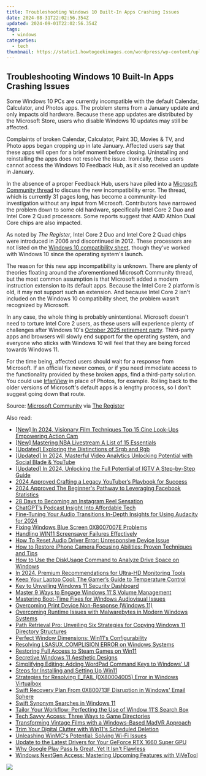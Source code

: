 ```yaml
---
title: Troubleshooting Windows 10 Built-In Apps Crashing Issues
date: 2024-08-31T22:02:56.354Z
updated: 2024-09-01T22:02:56.354Z
tags:
  - windows
categories:
  - tech
thumbnail: https://static1.howtogeekimages.com/wordpress/wp-content/uploads/2023/08/windows-10-1.jpg
---
```


## Troubleshooting Windows 10 Built-In Apps Crashing Issues

Some Windows 10 PCs are currently incompatible with the default Calendar, Calculator, and Photos apps. The problem stems from a January update and only impacts old hardware. Because these app updates are distributed by the Microsoft Store, users who disable Windows 10 updates may still be affected.

 Complaints of broken Calendar, Calculator, Paint 3D, Movies & TV, and Photo apps began cropping up in late January. Affected users say that these apps will open for a brief moment before closing. Uninstalling and reinstalling the apps does not resolve the issue. Ironically, these users cannot access the Windows 10 Feedback Hub, as it also received an update in January.

 In the absence of a proper Feedback Hub, users have piled into a [Microsoft Community thread](http://answers.microsoft.com/en-us/windows/forum/all/microsoft-photos-file-system-error-2147219196/3bf0b7d0-4390-46f2-b948-a1e05d726e73?page=27) to discuss the new incompatibility error. The thread, which is currently 31 pages long, has become a community-led investigation without any input from Microsoft. Contributors have narrowed the problem down to some old hardware, specifically Intel Core 2 Duo and Intel Core 2 Quad processors. Some reports suggest that AMD Athlon Dual Core chips are also impacted.

 As noted by _The Register_, Intel Core 2 Duo and Intel Core 2 Quad chips were introduced in 2006 and discontinued in 2012\. These processors are not listed on the [Windows 10 compatibility sheet](https://learn.microsoft.com/en-us/windows-hardware/design/minimum/supported/windows-10-22h2-supported-intel-processors), though they've worked with Windows 10 since the operating system's launch.

 The reason for this new app incompatibility is unknown. There are plenty of theories floating around the aforementioned Microsoft Community thread, but the most common assumption is that Microsoft added a modern instruction extension to its default apps. Because the Intel Core 2 platform is old, it may not support such an extension. And because Intel Core 2 isn't included on the Windows 10 compatibility sheet, the problem wasn't recognized by Microsoft.

 In any case, the whole thing is probably unintentional. Microsoft doesn't need to torture Intel Core 2 users, as these users will experience plenty of challenges after Windows 10's [October 2025 retirement party](https://remote-screen-capture.techidaily.com/new-in-2024-screenflow-unleashed-the-ultimate-macos-experience/). Third-party apps and browsers will slowly end support for the operating system, and everyone who sticks with Windows 10 will feel that they are being forced towards Windows 11.

 For the time being, affected users should wait for a response from Microsoft. If an official fix never comes, or if you need immediate access to the functionality provided by these broken apps, find a third-party solution. You could use [IrfanView](https://www.irfanview.com) in place of Photos, for example. Rolling back to the older versions of Microsoft's default apps is a lengthy process, so I don't suggest going down that route.

 Source: [Microsoft Community](https://answers.microsoft.com/en-us/windows/forum/all/microsoft-photos-file-system-error-2147219196/3bf0b7d0-4390-46f2-b948-a1e05d726e73?page=1) via [The Register](https://www.theregister.com/2024/02/01/windows%5F10%5Fusers%5Ferrors%5Fhardware/)

<ins class="adsbygoogle"
     style="display:block"
     data-ad-format="autorelaxed"
     data-ad-client="ca-pub-7571918770474297"
     data-ad-slot="1223367746"></ins>



<ins class="adsbygoogle"
     style="display:block"
     data-ad-client="ca-pub-7571918770474297"
     data-ad-slot="8358498916"
     data-ad-format="auto"
     data-full-width-responsive="true"></ins>

<span class="atpl-alsoreadstyle">Also read:</span>
<div><ul>
<li><a href="https://fox-hovers.techidaily.com/new-in-2024-visionary-film-techniques-top-15-cine-look-ups-empowering-action-cam/"><u>[New] In 2024, Visionary Film Techniques  Top 15 Cine Look-Ups Empowering Action Cam</u></a></li>
<li><a href="https://extra-support.techidaily.com/new-mastering-nba-livestream-a-list-of-15-essentials/"><u>[New] Mastering NBA Livestream  A List of 15 Essentials</u></a></li>
<li><a href="https://some-techniques.techidaily.com/updated-exploring-the-distinctions-of-srgb-and-rgb/"><u>[Updated] Exploring the Distinctions of Srgb and Rgb</u></a></li>
<li><a href="https://youtube-blog.techidaily.com/ed-in-2024-masterful-video-analytics-unlocking-potential-with-social-blade-and-youtube/"><u>[Updated] In 2024, Masterful Video Analytics  Unlocking Potential with Social Blade & YouTube</u></a></li>
<li><a href="https://instagram-videos.techidaily.com/updated-in-2024-unlocking-the-full-potential-of-igtv-a-step-by-step-guide/"><u>[Updated] In 2024, Unlocking the Full Potential of IGTV  A Step-by-Step Guide</u></a></li>
<li><a href="https://youtube-webster.techidaily.com/approved-crafting-a-legacy-youtubers-playbook-for-success/"><u>2024 Approved  Crafting a Legacy  YouTuber’s Playbook for Success</u></a></li>
<li><a href="https://facebook-videos.techidaily.com/2024-approved-the-beginners-pathway-to-leveraging-facebook-statistics/"><u>2024 Approved  The Beginner's Pathway to Leveraging Facebook Statistics</u></a></li>
<li><a href="https://instagram-videos.techidaily.com/28-days-to-becoming-an-instagram-reel-sensation/"><u>28 Days to Becoming an Instagram Reel Sensation</u></a></li>
<li><a href="https://tech-hub.techidaily.com/chatgpts-podcast-insight-into-affordable-tech/"><u>ChatGPT’s Podcast Insight Into Affordable Tech</u></a></li>
<li><a href="https://some-knowledge.techidaily.com/fine-tuning-your-audio-transitions-in-depth-insights-for-using-audacity-for-2024/"><u>Fine-Tuning Your Audio Transitions  In-Depth Insights for Using Audacity for 2024</u></a></li>
<li><a href="https://windows11.techidaily.com/fixing-windows-blue-screen-0x8007007e-problems/"><u>Fixing Windows Blue Screen 0X8007007E Problems</u></a></li>
<li><a href="https://windows11.techidaily.com/handling-win11-screensaver-failures-effectively/"><u>Handling WIN11 Screensaver Failures Effectively</u></a></li>
<li><a href="https://windows11.techidaily.com/how-to-reset-audio-driver-error-unresponsive-device-issue/"><u>How To Reset Audio Driver Error: Unresponsive Device Issue</u></a></li>
<li><a href="https://tech-renaissance.techidaily.com/how-to-restore-iphone-camera-focusing-abilities-proven-techniques-and-tips/"><u>How to Restore iPhone Camera Focusing Abilities: Proven Techniques and Tips</u></a></li>
<li><a href="https://windows11.techidaily.com/how-to-use-the-diskusage-command-to-analyze-drive-space-on-windows/"><u>How to Use the DiskUsage Command to Analyze Drive Space on Windows</u></a></li>
<li><a href="https://screen-recording.techidaily.com/in-2024-premium-recommendations-for-ultra-hd-monitoring-tools/"><u>In 2024, Premium Recommendations for Ultra-HD Monitoring Tools</u></a></li>
<li><a href="https://windows11.techidaily.com/keep-your-laptop-cool-the-gamers-guide-to-temperature-control/"><u>Keep Your Laptop Cool: The Gamer’s Guide to Temperature Control</u></a></li>
<li><a href="https://windows11.techidaily.com/key-to-unveiling-windows-11-security-dashboard/"><u>Key to Unveiling Windows 11 Security Dashboard</u></a></li>
<li><a href="https://windows11.techidaily.com/master-9-ways-to-engage-windows-11s-volume-management/"><u>Master 9 Ways to Engage Windows 11'S Volume Management</u></a></li>
<li><a href="https://windows11.techidaily.com/mastering-boot-time-fixes-for-windows-audiovisual-issues/"><u>Mastering Boot-Time Fixes for Windows Audiovisual Issues</u></a></li>
<li><a href="https://windows11.techidaily.com/overcoming-print-device-non-response-windows-11/"><u>Overcoming Print Device Non-Response (Windows 11)</u></a></li>
<li><a href="https://windows11.techidaily.com/overcoming-runtime-issues-with-malwarebytes-in-modern-windows-systems/"><u>Overcoming Runtime Issues with Malwarebytes in Modern Windows Systems</u></a></li>
<li><a href="https://windows11.techidaily.com/path-retrieval-pro-unveiling-six-strategies-for-copying-windows-11-directory-structures/"><u>Path Retrieval Pro: Unveiling Six Strategies for Copying Windows 11 Directory Structures</u></a></li>
<li><a href="https://windows11.techidaily.com/perfect-window-dimensions-win11s-configurability/"><u>Perfect Window Dimensions: Win11's Configurability</u></a></li>
<li><a href="https://windows11.techidaily.com/resolving-lsasuxcomplision-error-on-windows-systems/"><u>Resolving LSASUX_COMPLISION ERROR on Windows Systems</u></a></li>
<li><a href="https://windows11.techidaily.com/restoring-full-access-to-steam-games-on-win11/"><u>Restoring Full Access to Steam Games on Win11</u></a></li>
<li><a href="https://windows11.techidaily.com/secretive-windows-11-aesthetic-designs/"><u>Secretive Windows 11 Aesthetic Designs</u></a></li>
<li><a href="https://windows11.techidaily.com/simplifying-editing-adding-wordpad-command-keys-to-windows-ui/"><u>Simplifying Editing: Adding WordPad Command Keys to Windows' UI</u></a></li>
<li><a href="https://windows11.techidaily.com/steps-for-installing-and-setting-up-win11/"><u>Steps for Installing and Setting Up Win11</u></a></li>
<li><a href="https://windows11.techidaily.com/strategies-for-resolving-efail-0x80004005-error-in-windows-virtualbox/"><u>Strategies for Resolving E_FAIL (0X80004005) Error in Windows Virtualbox</u></a></li>
<li><a href="https://windows11.techidaily.com/swift-recovery-plan-from-0x800713f-disruption-in-windows-email-sphere/"><u>Swift Recovery Plan From 0X800713F Disruption in Windows' Email Sphere</u></a></li>
<li><a href="https://windows11.techidaily.com/swift-synonym-searches-in-windows-11/"><u>Swift Synonym Searches in Windows 11</u></a></li>
<li><a href="https://windows11.techidaily.com/tailor-your-workflow-perfecting-the-use-of-window-11s-search-box/"><u>Tailor Your Workflow: Perfecting the Use of Window 11'S Search Box</u></a></li>
<li><a href="https://windows11.techidaily.com/tech-savvy-access-three-ways-to-game-directories/"><u>Tech Savvy Access: Three Ways to Game Directories</u></a></li>
<li><a href="https://windows11.techidaily.com/transforming-vintage-films-with-a-windows-based-madvr-approach/"><u>Transforming Vintage Films with a Windows-Based MadVR Approach</u></a></li>
<li><a href="https://windows11.techidaily.com/trim-your-digital-clutter-with-win11s-scheduled-deletion/"><u>Trim Your Digital Clutter with Win11's Scheduled Deletion</u></a></li>
<li><a href="https://windows11.techidaily.com/unleashing-winmcs-potential-solving-wi-fi-issues/"><u>Unleashing WinMC's Potential: Solving Wi-Fi Issues</u></a></li>
<li><a href="https://hardware-help.techidaily.com/update-to-the-latest-drivers-for-your-geforce-rtx-1660-super-gpu/"><u>Update to the Latest Drivers for Your GeForce RTX 1660 Super GPU</u></a></li>
<li><a href="https://games-able.techidaily.com/why-google-play-pass-is-great-yet-it-isnt-flawless/"><u>Why Google Play Pass Is Great, Yet It Isn't Flawless</u></a></li>
<li><a href="https://windows11.techidaily.com/windows-nextgen-access-mastering-upcoming-features-with-vivetool/"><u>Windows NextGen Access: Mastering Upcoming Features with ViVeTool</u></a></li>
</ul></div>

<!-- affiliate ads begin -->
<a href="https://store.massmailsoftware.com/order/checkout.php?PRODS=1300375&QTY=1&AFFILIATE=108875&CART=1"><img src="https://secure.avangate.com/images/merchant/dc87c13749315c7217cdc4ac692e704c/banera_for_partners-15_%281%29.jpg" border="0"></a>
<!-- affiliate ads end -->